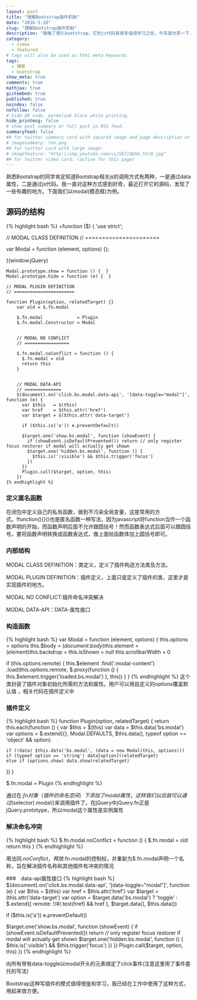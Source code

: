 ```yaml
---
layout: post
title: "理解Bootstrap插件机制"
date: "2016-5-28"
slug: "理解Bootstrap插件机制"
description: "接触了很久bootstrap，它的js代码有很多值得学习之处，今天就分享一下."
category:
  - views
  - featured
# tags will also be used as html meta keywords.
tags:
  - 博客
  - bootstrap
show_meta: true
comments: true
mathjax: true
gistembed: true
published: true
noindex: false
nofollow: false
# hide QR code, permalink block while printing.
hide_printmsg: false
# show post summary or full post in RSS feed.
summaryfeed: false
## for twitter summary card with squared image and page description or page excerpt:
# imagesummary: foo.png
## for twitter card with large image:
# imagefeature: "http://img.youtube.com/vi/VEIrQUXm_hY/0.jpg"
## for twitter video card: (active for this page)
---
```


熟悉Bootstrap的同学肯定知道Bootstrap相关js的调用方式有两种，一是通过data属性，二是通过js代码。我一直对这种方式感到好奇，最近打开它的源码，发现了一些有趣的地方。下面我们以modal(模态框)为例。

<!--more-->

## 源码的结构
{% highlight bash %}
+function ($) {
  'use strict';

  // MODAL CLASS DEFINITION
  // ======================

  var Modal = function (element, options) {};

  }(window.jQuery)




  	Modal.prototype.show = function () {  }
	Modal.prototype.hide = function (e) {  }

	// MODAL PLUGIN DEFINITION
    // =======================

    function Plugin(option, relatedTarget) {}
		var old = $.fn.modal

        $.fn.modal             = Plugin
        $.fn.modal.Constructor = Modal


        // MODAL NO CONFLICT
        // =================

        $.fn.modal.noConflict = function () {
          $.fn.modal = old
          return this
        }


        // MODAL DATA-API
        // ==============
		$(document).on('click.bs.modal.data-api', '[data-toggle="modal"]', function (e) {
	      var $this   = $(this)
	      var href    = $this.attr('href')
	      var $target = $($this.attr('data-target')

	      if ($this.is('a')) e.preventDefault()

	      $target.one('show.bs.modal', function (showEvent) {
	        if (showEvent.isDefaultPrevented()) return // only register focus restorer if modal will actually get shown
	        $target.one('hidden.bs.modal', function () {
	          $this.is(':visible') && $this.trigger('focus')
	        })
	      })
	      Plugin.call($target, option, this)
	    })
    {% endhighlight %}



### 定义匿名函数
在闭包中定义自己的私有函数，做到不污染全局变量，这是常用的方式。!function(){}()也是匿名函数一种写法，因为javascript将function当作一个函数声明的开始，而函数声明后面不允许跟圆括号！然而函数表达式后面可以跟圆括号。要将函数声明转换成函数表达式，像上面给函数体加上圆括号即可。

###  内部结构
MODAL CLASS DEFINITION：类定义，定义了插件构造方法类及方法。

MODAL PLUGIN DEFINITION：插件定义，上面只是定义了插件的类，这里才是实现插件的地方。

MODAL NO CONFLICT:插件命名冲突解决

MODAL DATA-API：DATA-属性接口

### 构造函数
{% highlight bash %}
var Modal = function (element, options) {
  this.options        = options
  this.$body          = $(document.body)
  this.$element       = $(element)
  this.$backdrop      =
  this.isShown        = null
  this.scrollbarWidth = 0

  if (this.options.remote) {
	this.$element
	  .find('.modal-content')
	  .load(this.options.remote, $.proxy(function () {
		this.$element.trigger('loaded.bs.modal')
	  }, this))
  }
}
{% endhighlight %}
这个类封装了插件对象初始化所需的方法和属性。用户可以用自定义的options覆盖默认值	，相关代码在插件定义中

### 插件定义
{% highlight bash %}
function Plugin(option, relatedTarget) {
  return this.each(function () {
	var $this   = $(this)
	var data    = $this.data('bs.modal')
	var options = $.extend({}, Modal.DEFAULTS, $this.data(), typeof option == 'object' && option)

	if (!data) $this.data('bs.modal', (data = new Modal(this, options)))
	if (typeof option == 'string') data[option](relatedTarget)
	else if (options.show) data.show(relatedTarget)
  })
}

 $.fn.modal             = Plugin
 {% endhighlight %}


 通过在$.fn对象（插件的命名空间）下添加了modal属性，这样我们以后就可以通过$(selector).modal()来调用插件了。在jQuery中jQuery.fn正是jQuery.prototype，所以modal这个属性是实例属性

### 解决命名冲突
{% highlight bash %}
$.fn.modal.noConflict = function () {
  $.fn.modal = old
  return this
}
{% endhighlight %}

用法同$.noConflict，释放$.fn.modal的控制权，并重新为$.fn.modal声明一个名称，旨在解决插件名称和其他插件有冲突的情况

###　data-api属性接口
{% highlight bash %}
$(document).on('click.bs.modal.data-api', '[data-toggle="modal"]', function (e) {
  var $this   = $(this)
  var href    = $this.attr('href')
  var $target = $($this.attr('data-target')
  var option  = $target.data('bs.modal') ? 'toggle' : $.extend({ remote: !/#/.test(href) && href }, $target.data(), $this.data())

  if ($this.is('a')) e.preventDefault()

  $target.one('show.bs.modal', function (showEvent) {
	if (showEvent.isDefaultPrevented()) return // only register focus restorer if modal will actually get shown
	$target.one('hidden.bs.modal', function () {
	  $this.is(':visible') && $this.trigger('focus')
	})
  })
  Plugin.call($target, option, this)
})
{% endhighlight %}

向所有带有data-toggle以modal开头的元素绑定了click事件(注意这里用了事件委托的写法)

Bootstrap这种写插件的模式值得借鉴和学习，我已经在工作中使用了这种方式，用起来很方便。
